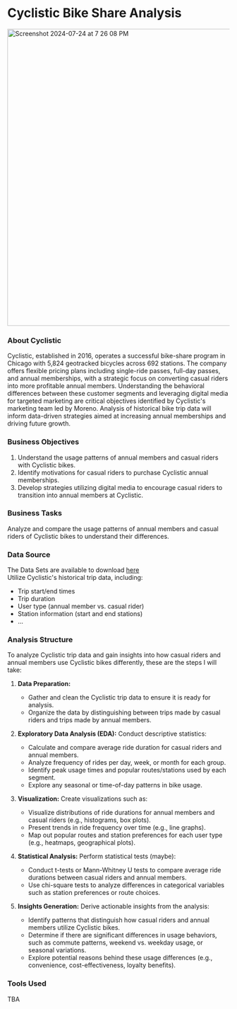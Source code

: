 # Cyclistic Bike Share Analysis
<img width="671" alt="Screenshot 2024-07-24 at 7 26 08 PM" src="https://github.com/user-attachments/assets/80c31553-6fb6-4613-8ff7-4b60a21930e4">

### About Cyclistic

Cyclistic, established in 2016, operates a successful bike-share program in Chicago with 5,824 geotracked bicycles across 692 stations. The company offers flexible pricing plans including single-ride passes, full-day passes, and annual memberships, with a strategic focus on converting casual riders into more profitable annual members. Understanding the behavioral differences between these customer segments and leveraging digital media for targeted marketing are critical objectives identified by Cyclistic's marketing team led by Moreno. Analysis of historical bike trip data will inform data-driven strategies aimed at increasing annual memberships and driving future growth.

### Business Objectives

1. Understand the usage patterns of annual members and casual riders with Cyclistic bikes.
2. Identify motivations for casual riders to purchase Cyclistic annual memberships.
3. Develop strategies utilizing digital media to encourage casual riders to transition into annual members at Cyclistic.

### Business Tasks

Analyze and compare the usage patterns of annual members and casual riders of Cyclistic bikes to understand their differences.

### Data Source

The Data Sets are available to download [here](https://divvy-tripdata.s3.amazonaws.com/index.html) <br>
Utilize Cyclistic's historical trip data, including:
- Trip start/end times
- Trip duration
- User type (annual member vs. casual rider)
- Station information (start and end stations)
- ...

### Analysis Structure

To analyze Cyclistic trip data and gain insights into how casual riders and annual members use Cyclistic bikes differently, these are the steps I will take:

1. **Data Preparation:**
   - Gather and clean the Cyclistic trip data to ensure it is ready for analysis.
   - Organize the data by distinguishing between trips made by casual riders and trips made by annual members.

2. **Exploratory Data Analysis (EDA):**
   Conduct descriptive statistics:
     - Calculate and compare average ride duration for casual riders and annual members.
     - Analyze frequency of rides per day, week, or month for each group.
     - Identify peak usage times and popular routes/stations used by each segment.
     - Explore any seasonal or time-of-day patterns in bike usage.
   
3. **Visualization:**
   Create visualizations such as:
     - Visualize distributions of ride durations for annual members and casual riders (e.g., histograms, box plots).
     - Present trends in ride frequency over time (e.g., line graphs).
     - Map out popular routes and station preferences for each user type (e.g., heatmaps, geographical plots).
   
4. **Statistical Analysis:**
   Perform statistical tests (maybe):
     - Conduct t-tests or Mann-Whitney U tests to compare average ride durations between casual riders and annual members.
     - Use chi-square tests to analyze differences in categorical variables such as station preferences or route choices.
   
5. **Insights Generation:**
   Derive actionable insights from the analysis:
     - Identify patterns that distinguish how casual riders and annual members utilize Cyclistic bikes.
     - Determine if there are significant differences in usage behaviors, such as commute patterns, weekend vs. weekday usage, or seasonal variations.
     - Explore potential reasons behind these usage differences (e.g., convenience, cost-effectiveness, loyalty benefits).
       

### Tools Used

TBA






